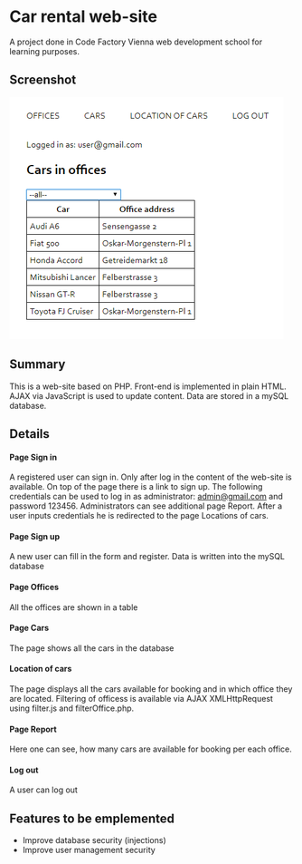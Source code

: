 # Car rental web-site
A project done in Code Factory Vienna web development school for learning purposes.
## Screenshot
![Screenshot](car-rental-screenshot.png)
## Summary
This is a web-site based on PHP. Front-end is implemented in plain HTML. AJAX via JavaScript is used to update content. Data are stored in a mySQL database.
## Details
#### Page Sign in
A registered user can sign in. Only after log in the content of the web-site is available. On top of the page there is a link to sign up. The following credentials can be used to log in as administrator: admin@gmail.com and password 123456. Administrators can see additional page Report. After a user inputs credentials he is redirected to the page Locations of cars.
#### Page Sign up
A new user can fill in the form and register. Data is written into the mySQL database
#### Page Offices
All the offices are shown in a table
#### Page Cars
The page shows all the cars in the database
#### Location of cars
The page displays all the cars available for booking and in which office they are located. Filtering of officess is available via AJAX XMLHttpRequest using filter.js and filterOffice.php.
#### Page Report
Here one can see, how many cars are available for booking per each office.
#### Log out
A user can log out
## Features to be emplemented
* Improve database security (injections)
* Improve user management security
